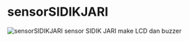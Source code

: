 # sensorSIDIKJARI
![sensorSIDIKJARI](https://socialify.git.ci/fardardnsyh/sensorSIDIKJARI/image?language=1&owner=1&name=1&stargazers=1&theme=Light)
sensor SIDIK JARI make LCD dan buzzer


